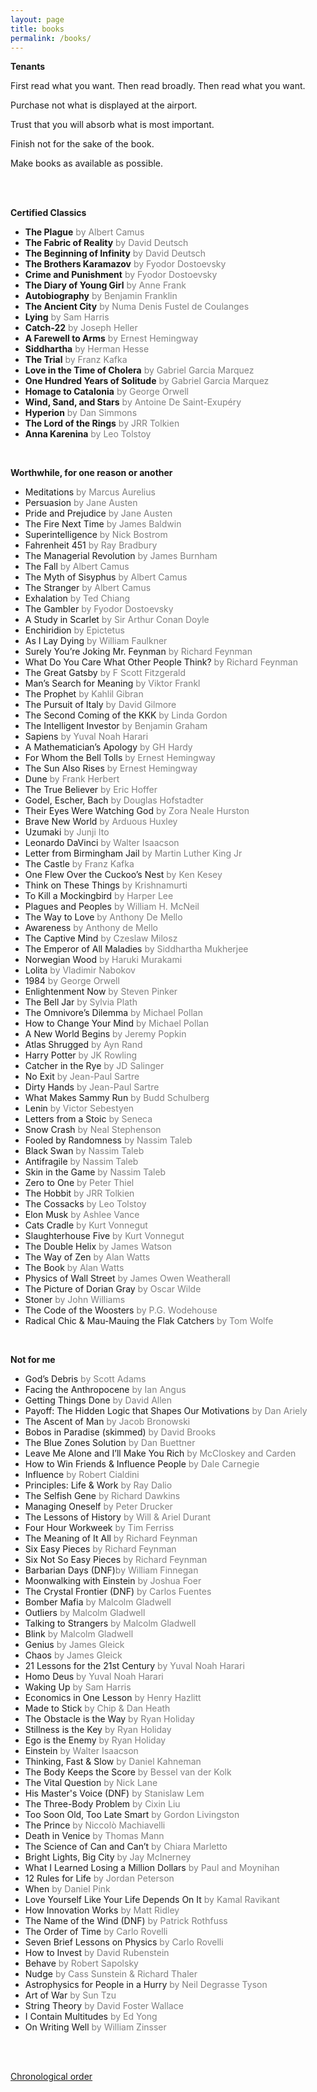 ```yaml
---
layout: page
title: books
permalink: /books/
---
```


**Tenants**

First read what you want. Then read broadly. Then read what you want.

Purchase not what is displayed at the airport.

Trust that you will absorb what is most important.

Finish not for the sake of the book.

Make books as available as possible.

<br/><br/>

**Certified Classics**
- **The Plague** <span style="color:gray">by Albert Camus</span>
- **The Fabric of Reality** <span style="color:gray">by David Deutsch</span>
- **The Beginning of Infinity** <span style="color:gray">by David Deutsch</span>
- **The Brothers Karamazov** <span style="color:gray">by Fyodor Dostoevsky</span>
- **Crime and Punishment** <span style="color:gray">by Fyodor Dostoevsky</span>
- **The Diary of Young Girl** <span style="color:gray">by Anne Frank</span>
- **Autobiography** <span style="color:gray">by Benjamin Franklin</span>
- **The Ancient City** <span style="color:gray">by Numa Denis Fustel de Coulanges</span>
- **Lying** <span style="color:gray">by Sam Harris</span>
- **Catch-22** <span style="color:gray">by Joseph Heller</span>
- **A Farewell to Arms** <span style="color:gray">by Ernest Hemingway</span>
- **Siddhartha** <span style="color:gray">by Herman Hesse</span>
- **The Trial** <span style="color:gray">by Franz Kafka</span>
- **Love in the Time of Cholera** <span style="color:gray">by Gabriel Garcia Marquez</span>
- **One Hundred Years of Solitude** <span style="color:gray">by Gabriel Garcia Marquez</span>
- **Homage to Catalonia** <span style="color:gray">by George Orwell</span>
- **Wind, Sand, and Stars** <span style="color:gray">by Antoine De Saint-Exupéry</span>
- **Hyperion** <span style="color:gray">by Dan Simmons</span>
- **The Lord of the Rings** <span style="color:gray">by JRR Tolkien</span>
- **Anna Karenina** <span style="color:gray">by Leo Tolstoy</span>

<br/>

**Worthwhile, for one reason or another**
- Meditations <span style="color:gray">by Marcus Aurelius</span>
- Persuasion <span style="color:gray">by Jane Austen</span>
- Pride and Prejudice <span style="color:gray">by Jane Austen</span>
- The Fire Next Time <span style="color:gray">by James Baldwin</span>
- Superintelligence <span style="color:gray">by Nick Bostrom</span>
- Fahrenheit 451 <span style="color:gray">by Ray Bradbury</span>
- The Managerial Revolution <span style="color:gray">by James Burnham</span>
- The Fall <span style="color:gray">by Albert Camus</span>
- The Myth of Sisyphus <span style="color:gray">by Albert Camus</span>
- The Stranger <span style="color:gray">by Albert Camus</span>
- Exhalation <span style="color:gray">by Ted Chiang</span>
- The Gambler <span style="color:gray">by Fyodor Dostoevsky</span>
- A Study in Scarlet <span style="color:gray">by Sir Arthur Conan Doyle</span>
- Enchiridion <span style="color:gray">by Epictetus</span>
- As I Lay Dying <span style="color:gray">by William Faulkner</span>
- Surely You’re Joking Mr. Feynman <span style="color:gray">by Richard Feynman</span>
- What Do You Care What Other People Think? <span style="color:gray">by Richard Feynman</span>
- The Great Gatsby <span style="color:gray">by F Scott Fitzgerald</span>
- Man’s Search for Meaning <span style="color:gray">by Viktor Frankl</span>
- The Prophet <span style="color:gray">by Kahlil Gibran</span>
- The Pursuit of Italy <span style="color:gray">by David Gilmore</span>
- The Second Coming of the KKK <span style="color:gray">by Linda Gordon</span>
- The Intelligent Investor <span style="color:gray">by Benjamin Graham</span>
- Sapiens <span style="color:gray">by Yuval Noah Harari</span>
- A Mathematician’s Apology <span style="color:gray">by GH Hardy</span>
- For Whom the Bell Tolls <span style="color:gray">by Ernest Hemingway</span>
- The Sun Also Rises <span style="color:gray">by Ernest Hemingway</span>
- Dune <span style="color:gray">by Frank Herbert</span>
- The True Believer <span style="color:gray">by Eric Hoffer</span>
- Godel, Escher, Bach <span style="color:gray">by Douglas Hofstadter</span>
- Their Eyes Were Watching God <span style="color:gray">by Zora Neale Hurston</span>
- Brave New World <span style="color:gray">by Arduous Huxley</span>
- Uzumaki <span style="color:gray">by Junji Ito</span>
- Leonardo DaVinci <span style="color:gray">by Walter Isaacson</span>
- Letter from Birmingham Jail <span style="color:gray">by Martin Luther King Jr</span>
- The Castle <span style="color:gray">by Franz Kafka</span>
- One Flew Over the Cuckoo’s Nest <span style="color:gray">by Ken Kesey</span>
- Think on These Things <span style="color:gray">by Krishnamurti</span>
- To Kill a Mockingbird <span style="color:gray">by Harper Lee</span>
- Plagues and Peoples <span style="color:gray">by William H. McNeil</span>
- The Way to Love <span style="color:gray">by Anthony De Mello</span>
- Awareness <span style="color:gray">by Anthony de Mello</span>
- The Captive Mind <span style="color:gray">by Czeslaw Milosz</span>
- The Emperor of All Maladies <span style="color:gray">by Siddhartha Mukherjee</span>
- Norwegian Wood <span style="color:gray">by Haruki Murakami</span>
- Lolita <span style="color:gray">by Vladimir Nabokov</span>
- 1984 <span style="color:gray">by George Orwell</span>
- Enlightenment Now <span style="color:gray">by Steven Pinker</span>
- The Bell Jar <span style="color:gray">by Sylvia Plath</span>
- The Omnivore’s Dilemma <span style="color:gray">by Michael Pollan</span>
- How to Change Your Mind <span style="color:gray">by Michael Pollan</span>
- A New World Begins <span style="color:gray">by Jeremy Popkin</span>
- Atlas Shrugged <span style="color:gray">by Ayn Rand</span>
- Harry Potter <span style="color:gray">by JK Rowling</span>
- Catcher in the Rye <span style="color:gray">by JD Salinger</span>
- No Exit <span style="color:gray">by Jean-Paul Sartre</span>
- Dirty Hands <span style="color:gray">by Jean-Paul Sartre</span>
- What Makes Sammy Run <span style="color:gray">by Budd Schulberg</span>
- Lenin <span style="color:gray">by Victor Sebestyen</span>
- Letters from a Stoic <span style="color:gray">by Seneca</span>
- Snow Crash <span style="color:gray">by Neal Stephenson</span>
- Fooled by Randomness <span style="color:gray">by Nassim Taleb</span>
- Black Swan <span style="color:gray">by Nassim Taleb</span>
- Antifragile <span style="color:gray">by Nassim Taleb</span>
- Skin in the Game <span style="color:gray">by Nassim Taleb</span>
- Zero to One <span style="color:gray">by Peter Thiel</span>
- The Hobbit <span style="color:gray">by JRR Tolkien</span>
- The Cossacks <span style="color:gray">by Leo Tolstoy</span>
- Elon Musk <span style="color:gray">by Ashlee Vance</span>
- Cats Cradle <span style="color:gray">by Kurt Vonnegut</span>
- Slaughterhouse Five <span style="color:gray">by Kurt Vonnegut</span>
- The Double Helix <span style="color:gray">by James Watson</span>
- The Way of Zen <span style="color:gray">by Alan Watts</span>
- The Book <span style="color:gray">by Alan Watts</span>
- Physics of Wall Street <span style="color:gray">by James Owen Weatherall</span>
- The Picture of Dorian Gray <span style="color:gray">by Oscar Wilde</span>
- Stoner <span style="color:gray">by John Williams</span>
- The Code of the Woosters <span style="color:gray">by P.G. Wodehouse</span>
- Radical Chic & Mau-Mauing the Flak Catchers <span style="color:gray">by Tom Wolfe</span>

<br/>

**Not for me**
- God’s Debris <span style="color:gray">by Scott Adams</span>
- Facing the Anthropocene <span style="color:gray">by Ian Angus</span>
- Getting Things Done <span style="color:gray">by David Allen</span>
- Payoff: The Hidden Logic that Shapes Our Motivations <span style="color:gray">by Dan Ariely</span>
- The Ascent of Man <span style="color:gray">by Jacob Bronowski</span>
- Bobos in Paradise (skimmed) <span style="color:gray">by David Brooks</span>
- The Blue Zones Solution <span style="color:gray">by Dan Buettner</span>
- Leave Me Alone and I’ll Make You Rich <span style="color:gray">by McCloskey and Carden</span>
- How to Win Friends & Influence People <span style="color:gray">by Dale Carnegie</span>
- Influence <span style="color:gray">by Robert Cialdini</span>
- Principles: Life & Work <span style="color:gray">by Ray Dalio</span>
- The Selfish Gene <span style="color:gray">by Richard Dawkins</span>
- Managing Oneself <span style="color:gray">by Peter Drucker</span>
- The Lessons of History <span style="color:gray">by Will & Ariel Durant</span>
- Four Hour Workweek <span style="color:gray">by Tim Ferriss</span>
- The Meaning of It All <span style="color:gray">by Richard Feynman</span>
- Six Easy Pieces <span style="color:gray">by Richard Feynman</span>
- Six Not So Easy Pieces <span style="color:gray">by Richard Feynman</span>
- Barbarian Days (DNF)<span style="color:gray">by William Finnegan</span>
- Moonwalking with Einstein <span style="color:gray">by Joshua Foer</span>
- The Crystal Frontier (DNF) <span style="color:gray">by Carlos Fuentes</span>
- Bomber Mafia <span style="color:gray">by Malcolm Gladwell</span>
- Outliers <span style="color:gray">by Malcolm Gladwell</span>
- Talking to Strangers <span style="color:gray">by Malcolm Gladwell</span>
- Blink <span style="color:gray">by Malcolm Gladwell</span>
- Genius <span style="color:gray">by James Gleick</span>
- Chaos <span style="color:gray">by James Gleick</span>
- 21 Lessons for the 21st Century <span style="color:gray">by Yuval Noah Harari</span>
- Homo Deus <span style="color:gray">by Yuval Noah Harari</span>
- Waking Up <span style="color:gray">by Sam Harris</span>
- Economics in One Lesson <span style="color:gray">by Henry Hazlitt</span>
- Made to Stick <span style="color:gray">by Chip & Dan Heath</span>
- The Obstacle is the Way <span style="color:gray">by Ryan Holiday</span>
- Stillness is the Key <span style="color:gray">by Ryan Holiday</span>
- Ego is the Enemy <span style="color:gray">by Ryan Holiday</span>
- Einstein <span style="color:gray">by Walter Isaacson</span>
- Thinking, Fast & Slow <span style="color:gray">by Daniel Kahneman</span>
- The Body Keeps the Score <span style="color:gray">by Bessel van der Kolk</span>
- The Vital Question <span style="color:gray">by Nick Lane</span>
- His Master's Voice (DNF) <span style="color:gray">by Stanislaw Lem</span>
- The Three-Body Problem <span style="color:gray">by Cixin Liu</span>
- Too Soon Old, Too Late Smart <span style="color:gray">by Gordon Livingston</span>
- The Prince <span style="color:gray">by Niccolò Machiavelli</span>
- Death in Venice <span style="color:gray">by Thomas Mann</span>
- The Science of Can and Can’t <span style="color:gray">by Chiara Marletto</span>
- Bright Lights, Big City <span style="color:gray">by Jay McInerney</span>
- What I Learned Losing a Million Dollars <span style="color:gray">by Paul and Moynihan</span>
- 12 Rules for Life <span style="color:gray">by Jordan Peterson</span>
- When <span style="color:gray">by Daniel Pink</span>
- Love Yourself Like Your Life Depends On It <span style="color:gray">by Kamal Ravikant</span>
- How Innovation Works <span style="color:gray">by Matt Ridley</span>
- The Name of the Wind (DNF) <span style="color:gray">by Patrick Rothfuss</span>
- The Order of Time <span style="color:gray">by Carlo Rovelli</span>
- Seven Brief Lessons on Physics <span style="color:gray">by Carlo Rovelli</span>
- How to Invest <span style="color:gray">by David Rubenstein</span>
- Behave <span style="color:gray">by Robert Sapolsky</span>
- Nudge <span style="color:gray">by Cass Sunstein & Richard Thaler</span>
- Astrophysics for People in a Hurry <span style="color:gray">by Neil Degrasse Tyson</span>
- Art of War <span style="color:gray">by Sun Tzu</span>
- String Theory <span style="color:gray">by David Foster Wallace</span>
- I Contain Multitudes <span style="color:gray">by Ed Yong</span>
- On Writing Well <span style="color:gray">by William Zinsser</span>


<br/><br/>

[Chronological order](/books/archive)
